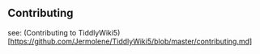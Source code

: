 ## Contributing

see: (Contributing to TiddlyWiki5)[https://github.com/Jermolene/TiddlyWiki5/blob/master/contributing.md]